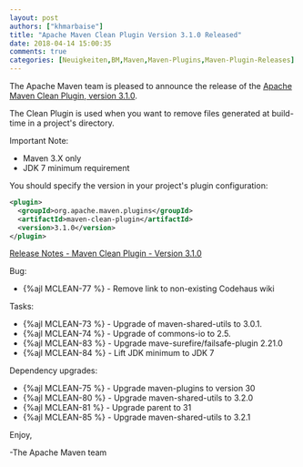 ```yaml
---
layout: post
authors: ["khmarbaise"]
title: "Apache Maven Clean Plugin Version 3.1.0 Released"
date: 2018-04-14 15:00:35
comments: true
categories: [Neuigkeiten,BM,Maven,Maven-Plugins,Maven-Plugin-Releases]
---
```

The Apache Maven team is pleased to announce the release of the 
[Apache Maven Clean Plugin, version 3.1.0](https://maven.apache.org/plugins/maven-clean-plugin/).

The Clean Plugin is used when you want to remove files generated at build-time
in a project's directory.

Important Note:

 * Maven 3.X only
 * JDK 7 minimum requirement

You should specify the version in your project's plugin configuration:

``` xml
<plugin>
  <groupId>org.apache.maven.plugins</groupId>
  <artifactId>maven-clean-plugin</artifactId>
  <version>3.1.0</version>
</plugin>
```

<!-- more -->

[Release Notes - Maven Clean Plugin - Version 3.1.0](https://issues.apache.org/jira/secure/ReleaseNote.jspa?projectId=12317224&version=12337984)

Bug:

 * {%ajl MCLEAN-77 %} - Remove link to non-existing Codehaus wiki

Tasks:

 * {%ajl MCLEAN-73 %} - Upgrade of maven-shared-utils to 3.0.1.
 * {%ajl MCLEAN-74 %} - Upgrade of commons-io to 2.5.
 * {%ajl MCLEAN-83 %} - Upgrade mave-surefire/failsafe-plugin 2.21.0
 * {%ajl MCLEAN-84 %} - Lift JDK minimum to JDK 7

Dependency upgrades:

 * {%ajl MCLEAN-75 %} - Upgrade maven-plugins to version 30
 * {%ajl MCLEAN-80 %} - Upgrade maven-shared-utils to 3.2.0
 * {%ajl MCLEAN-81 %} - Upgrade parent to 31
 * {%ajl MCLEAN-85 %} - Upgrade maven-shared-utils to 3.2.1


Enjoy,

-The Apache Maven team
